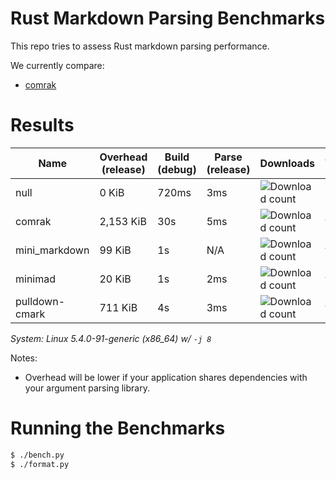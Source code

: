 # Rust Markdown Parsing Benchmarks

This repo tries to assess Rust markdown parsing performance.

We currently compare:
- [comrak](https://crates.io/crates/comrak)

# Results

Name | Overhead (release) | Build (debug) | Parse (release) | Downloads | Version
-----|--------------------|---------------|-----------------|-----------|--------
null | 0 KiB | 720ms | 3ms | ![Download count](https://img.shields.io/crates/dr/None) | -
comrak | 2,153 KiB | 30s | 5ms | ![Download count](https://img.shields.io/crates/dr/comrak) | v0.12.1
mini_markdown | 99 KiB | 1s | N/A | ![Download count](https://img.shields.io/crates/dr/mini_markdown) | v0.2.5
minimad | 20 KiB | 1s | 2ms | ![Download count](https://img.shields.io/crates/dr/minimad) | v0.9.0
pulldown-cmark | 711 KiB | 4s | 3ms | ![Download count](https://img.shields.io/crates/dr/pulldown-cmark) | v0.9.0

*System: Linux 5.4.0-91-generic (x86_64) w/ `-j 8`*

Notes:
- Overhead will be lower if your application shares dependencies with your argument parsing library.

# Running the Benchmarks

```bash
$ ./bench.py
$ ./format.py
```
